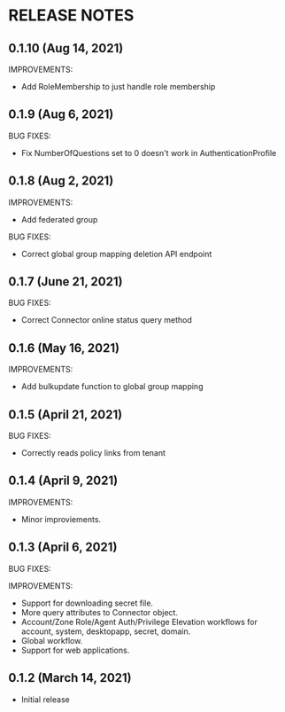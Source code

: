 # RELEASE NOTES

## 0.1.10 (Aug 14, 2021)

IMPROVEMENTS:

- Add RoleMembership to just handle role membership

## 0.1.9 (Aug 6, 2021)

BUG FIXES:

- Fix NumberOfQuestions set to 0 doesn't work in AuthenticationProfile

## 0.1.8 (Aug 2, 2021)

IMPROVEMENTS:

- Add federated group

BUG FIXES:

- Correct global group mapping deletion API endpoint

## 0.1.7 (June 21, 2021)

BUG FIXES:

- Correct Connector online status query method

## 0.1.6 (May 16, 2021)

IMPROVEMENTS:

- Add bulkupdate function to global group mapping

## 0.1.5 (April 21, 2021)

BUG FIXES:

- Correctly reads policy links from tenant

## 0.1.4 (April 9, 2021)

IMPROVEMENTS:

- Minor improviements.

## 0.1.3 (April 6, 2021)

BUG FIXES:

IMPROVEMENTS:

- Support for downloading secret file.
- More query attributes to Connector object.
- Account/Zone Role/Agent Auth/Privilege Elevation workflows for account, system, desktopapp, secret, domain.
- Global workflow.
- Support for web applications.

## 0.1.2 (March 14, 2021)

- Initial release
